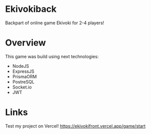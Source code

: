 # Ekivokiback

Backpart of online game Ekivoki for 2-4 players!

# Overview

This game was build using next technologies:

+ NodeJS
+ ExpressJS
+ PrismaORM
+ PostreSQL
+ Socket.io
+ JWT

# Links

Test my project on Vercel! https://ekivokifront.vercel.app/game/start
